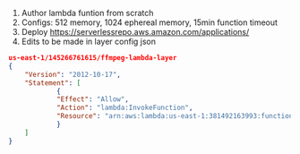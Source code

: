 1. Author lambda funtion from scratch
2. Configs: 512 memory, 1024 ephereal memory, 15min function timeout
3. Deploy https://serverlessrepo.aws.amazon.com/applications/
4. Edits to be made in layer config json

```json
us-east-1/145266761615/ffmpeg-lambda-layer
{
    "Version": "2012-10-17",
    "Statement": [
            {
            "Effect": "Allow",
            "Action": "lambda:InvokeFunction",
            "Resource": "arn:aws:lambda:us-east-1:381492163993:function:face-recognition"
            }
    ]
}
```
